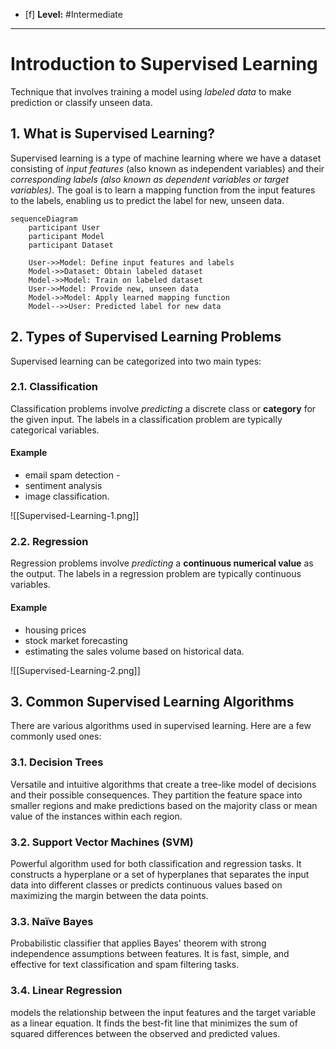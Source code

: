 - [f] **Level:** #Intermediate
----

# Introduction to Supervised Learning

Technique that involves training a model using *labeled data* to make prediction or classify unseen data.

## 1. What is Supervised Learning?

Supervised learning is a type of machine learning where we have a dataset consisting of *input features* (also known as independent variables) and their *corresponding labels (also known as dependent variables or target variables)*. The goal is to learn a mapping function from the input features to the labels, enabling us to predict the label for new, unseen data.

```mermaid
sequenceDiagram
    participant User
    participant Model
    participant Dataset

    User->>Model: Define input features and labels
    Model->>Dataset: Obtain labeled dataset
    Model->>Model: Train on labeled dataset
    User->>Model: Provide new, unseen data
    Model->>Model: Apply learned mapping function
    Model-->>User: Predicted label for new data
```

## 2. Types of Supervised Learning Problems

Supervised learning can be categorized into two main types:

### 2.1. Classification
Classification problems involve *predicting* a discrete class or **category** for the given input. The labels in a classification problem are typically categorical variables. 
#### Example 
- email spam detection -
- sentiment analysis 
- image classification.

![[Supervised-Learning-1.png]]

### 2.2. Regression
Regression problems involve *predicting* a **continuous numerical value** as the output. The labels in a regression problem are typically continuous variables. 
#### Example 
- housing prices 
- stock market forecasting 
- estimating the sales volume based on historical data.

![[Supervised-Learning-2.png]]

## 3. Common Supervised Learning Algorithms

There are various algorithms used in supervised learning. Here are a few commonly used ones:

### 3.1. Decision Trees
Versatile and intuitive algorithms that create a tree-like model of decisions and their possible consequences. They partition the feature space into smaller regions and make predictions based on the majority class or mean value of the instances within each region.

### 3.2. Support Vector Machines (SVM)
Powerful algorithm used for both classification and regression tasks. It constructs a hyperplane or a set of hyperplanes that separates the input data into different classes or predicts continuous values based on maximizing the margin between the data points.

### 3.3. Naïve Bayes
Probabilistic classifier that applies Bayes' theorem with strong independence assumptions between features. It is fast, simple, and effective for text classification and spam filtering tasks.

### 3.4. Linear Regression
models the relationship between the input features and the target variable as a linear equation. It finds the best-fit line that minimizes the sum of squared differences between the observed and predicted values.



